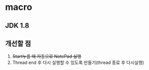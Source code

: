 # macro

## JDK 1.8

## 개선할 점
1. ~~Start누를 때 자동으로 NotePad 실행~~ 
2. Thread end 후 다시 실행할 수 있도록 만들기(thread 종료 후 다시실행)
